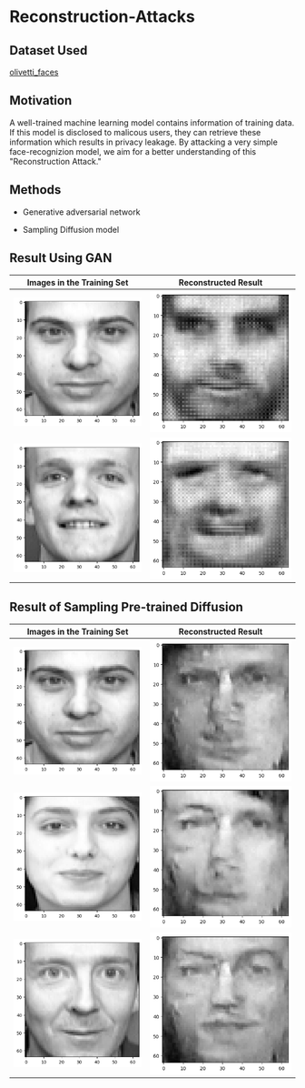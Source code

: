# Reconstruction-Attacks

## Dataset Used
[olivetti_faces](https://www.kaggle.com/code/serkanpeldek/face-recognition-on-olivetti-dataset)

## Motivation
A well-trained machine learning model contains information of training data. If this model is disclosed to malicous users, they can retrieve these information which results in privacy leakage. By attacking a very simple face-recognizion model, we aim for a better understanding of this "Reconstruction Attack." 

## Methods

* Generative adversarial network

* Sampling Diffusion model 

## Result Using GAN
Images in the Training Set             |  Reconstructed Result
:-------------------------:|:-------------------------:
![](https://github.com/jiz322/Reconstruction-Attacks/blob/main/examples/exmaple_real_image.png) |  ![](https://github.com/jiz322/Reconstruction-Attacks/blob/main/examples/exmaple_result_gan.png)
![](https://github.com/jiz322/Reconstruction-Attacks/blob/main/examples/exmaple2_real_image.png) |  ![](https://github.com/jiz322/Reconstruction-Attacks/blob/main/examples/exmaple2_result_gan.png)


## Result of Sampling Pre-trained Diffusion
Images in the Training Set             |  Reconstructed Result
:-------------------------:|:-------------------------:
![](https://github.com/jiz322/Reconstruction-Attacks/blob/main/examples/exmaple_real_image.png) |  ![](https://github.com/jiz322/Reconstruction-Attacks/blob/main/examples/diff8.png)
![](https://github.com/jiz322/Reconstruction-Attacks/blob/main/examples/real7.png) |  ![](https://github.com/jiz322/Reconstruction-Attacks/blob/main/examples/diff7.png)
![](https://github.com/jiz322/Reconstruction-Attacks/blob/main/examples/real2.png) |  ![](https://github.com/jiz322/Reconstruction-Attacks/blob/main/examples/diff2.png)

